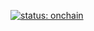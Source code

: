 [![status: onchain](https://img.shields.io/badge/status-onchain-pink.svg)](https://github.com/newleviathan)
